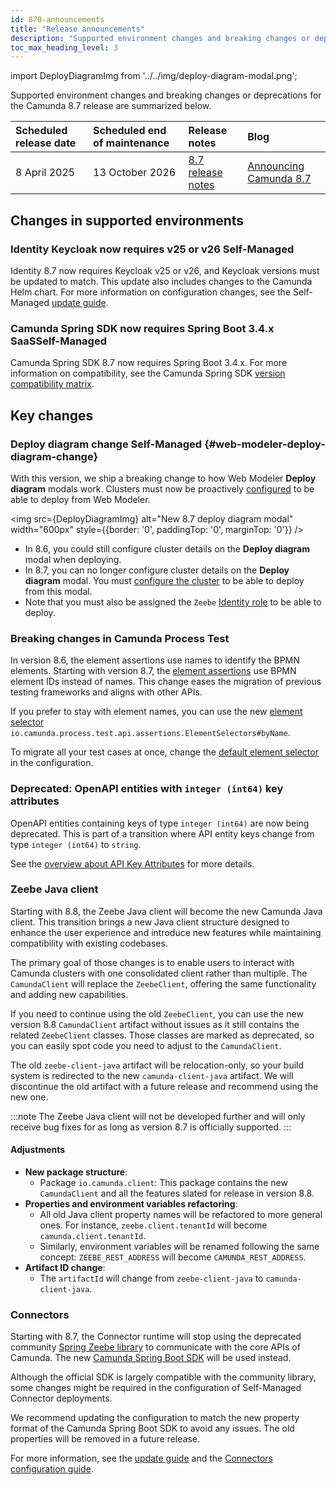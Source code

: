 ```yaml
---
id: 870-announcements
title: "Release announcements"
description: "Supported environment changes and breaking changes or deprecations for the Camunda 8.7 release."
toc_max_heading_level: 3
---
```


import DeployDiagramImg from '../../img/deploy-diagram-modal.png';

Supported environment changes and breaking changes or deprecations for the Camunda 8.7 release are summarized below.

| Scheduled release date | Scheduled end of maintenance | Release notes                                                                        | Blog                                                                                            |
| :--------------------- | :--------------------------- | :----------------------------------------------------------------------------------- | :---------------------------------------------------------------------------------------------- |
| 8 April 2025           | 13 October 2026              | [8.7 release notes](/reference/announcements-release-notes/870/870-release-notes.md) | [Announcing Camunda 8.7](https://camunda.com/blog/2024/11/camunda-8-7-releasing-february-2025/) |

<!--- [Ad-hoc subprocesses](#)
- [Document handling](#)
- [RPA](#)
  - [Fetch RPA resource API](#)
  - [deployResourceAPI for RPA](#) -->

## Changes in supported environments

### Identity Keycloak now requires v25 or v26 <span class="badge badge--long" title="This feature affects Self-Managed">Self-Managed</span>

Identity 8.7 now requires Keycloak v25 or v26, and Keycloak versions must be updated to match. This update also includes changes to the Camunda Helm chart. For more information on configuration changes, see the Self-Managed [update guide](/self-managed/operational-guides/update-guide/860-to-870.md#identity).

### Camunda Spring SDK now requires Spring Boot 3.4.x <span class="badge badge--long" title="This feature affects SaaS">SaaS</span><span class="badge badge--long" title="This feature affects Self-Managed">Self-Managed</span>

Camunda Spring SDK 8.7 now requires Spring Boot 3.4.x. For more information on compatibility, see the Camunda Spring SDK [version compatibility matrix](/apis-tools/spring-zeebe-sdk/getting-started.md#version-compatibility).

## Key changes

### Deploy diagram change <span class="badge badge--long" title="This feature affects Self-Managed">Self-Managed</span> {#web-modeler-deploy-diagram-change}

With this version, we ship a breaking change to how Web Modeler **Deploy diagram** modals work. Clusters must now be proactively [configured](/self-managed/modeler/web-modeler/configuration/configuration.md#clusters) to be able to deploy from Web Modeler.

<img src={DeployDiagramImg} alt="New 8.7 deploy diagram modal" width="600px" style={{border: '0', paddingTop: '0', marginTop: '0'}} />

- In 8.6, you could still configure cluster details on the **Deploy diagram** modal when deploying.
- In 8.7, you can no longer configure cluster details on the **Deploy diagram** modal. You must [configure the cluster](/self-managed/modeler/web-modeler/configuration/configuration.md#clusters) to be able to deploy from this modal.
- Note that you must also be assigned the `Zeebe` [Identity role](/self-managed/identity/user-guide/roles/manage-roles.md) to be able to deploy.

### Breaking changes in Camunda Process Test

In version 8.6, the element assertions use names to identify the BPMN elements. Starting with version 8.7, the [element assertions](/apis-tools/testing/assertions.md#with-bpmn-element-id) use BPMN element IDs instead of names. This change eases the migration of previous testing frameworks and aligns with other APIs.

If you prefer to stay with element names, you can use the new [element selector](/apis-tools/testing/assertions.md#with-element-selector) `io.camunda.process.test.api.assertions.ElementSelectors#byName`.

To migrate all your test cases at once, change the [default element selector](/apis-tools/testing/assertions.md#element-selector) in the configuration.

### Deprecated: OpenAPI entities with `integer (int64)` key attributes

OpenAPI entities containing keys of type `integer (int64)` are now being deprecated.
This is part of a transition where API entity keys change from type `integer (int64)` to `string`.

See the [overview about API Key Attributes][camunda8-api-overview] for more details.

[camunda8-api-overview]: /versioned_docs/version-8.7/apis-tools/camunda-api-rest/camunda-api-rest-overview.md#api-key-attributes

### Zeebe Java client

Starting with 8.8, the Zeebe Java client will become the new Camunda Java client. This transition brings a new Java client structure designed to enhance the user experience and introduce new features while maintaining compatibility with existing codebases.

The primary goal of those changes is to enable users to interact with Camunda clusters with one consolidated client rather than multiple. The `CamundaClient` will replace the `ZeebeClient`, offering the same functionality and adding new capabilities.

If you need to continue using the old `ZeebeClient`, you can use the new version 8.8 `CamundaClient` artifact without issues as it still contains the related `ZeebeClient` classes. Those classes are marked as deprecated, so you can easily spot code you need to adjust to the `CamundaClient`.

The old `zeebe-client-java` artifact will be relocation-only, so your build system is redirected to the new `camunda-client-java` artifact. We will discontinue the old artifact with a future release and recommend using the new one.

:::note
The Zeebe Java client will not be developed further and will only receive bug fixes for as long as version 8.7 is officially supported.
:::

#### Adjustments

- **New package structure**:
  - Package `io.camunda.client`: This package contains the new `CamundaClient` and all the features slated for release in version 8.8.
- **Properties and environment variables refactoring**:
  - All old Java client property names will be refactored to more general ones. For instance, `zeebe.client.tenantId` will become `camunda.client.tenantId`.
  - Similarly, environment variables will be renamed following the same concept: `ZEEBE_REST_ADDRESS` will become `CAMUNDA_REST_ADDRESS`.
- **Artifact ID change**:
  - The `artifactId` will change from `zeebe-client-java` to `camunda-client-java`.

### Connectors

Starting with 8.7, the Connector runtime will stop using the deprecated community [Spring Zeebe library](https://github.com/camunda-community-hub/spring-zeebe) to communicate with the core APIs of Camunda. The new [Camunda Spring Boot SDK](/apis-tools/spring-zeebe-sdk/getting-started.md) will be used instead.

Although the official SDK is largely compatible with the community library, some changes might be required in the configuration of Self-Managed Connector deployments.

We recommend updating the configuration to match the new property format of the Camunda Spring Boot SDK to avoid any issues. The old properties will be removed in a future release.

For more information, see the [update guide](/self-managed/operational-guides/update-guide/860-to-870.md#connectors) and the [Connectors configuration guide](/self-managed/connectors-deployment/connectors-configuration.md).
